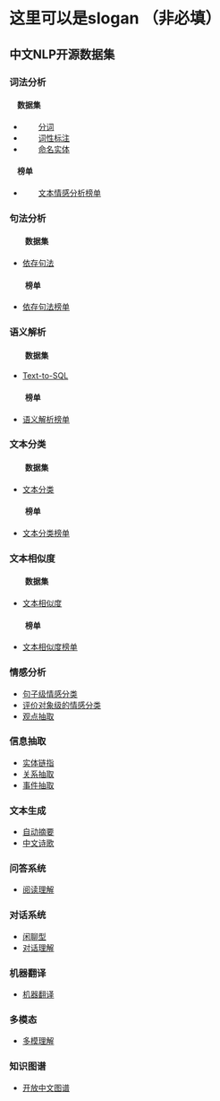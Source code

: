 # 这里可以是slogan （非必填）

## 中文NLP开源数据集

### 词法分析
#### &emsp;数据集
- &emsp;&emsp;[分词](lexical-analysis/word-segment.md)   
- &emsp;&emsp;[词性标注](lexical-analysis/part-of-speech-tagging.md)
- &emsp;&emsp;[命名实体](lexical-analysis/name-entity-recognition.md)
#### &emsp;榜单
- &emsp;&emsp;[文本情感分析榜单](http://bjyzai.epc.baidu.com/aistudio/competition/detail/33)


### 句法分析
#### &emsp;&emsp;数据集
- [依存句法](dependency-parsing/dependency-parsing.md)
#### &emsp;&emsp;榜单
- [依存句法榜单](http://bjyz-ai.epc.baidu.com/aistudio/competition/detail/33)
### 语义解析
#### &emsp;&emsp;数据集
- [Text-to-SQL](semantic-parsing/semantic-parsing.md)
#### &emsp;&emsp;榜单
- [语义解析榜单](http://bjyz-ai.epc.baidu.com/aistudio/competition/detail/33)
### 文本分类
#### &emsp;&emsp;数据集
- [文本分类](text-classification/text-classification.md)
#### &emsp;&emsp;榜单
- [文本分类榜单](http://bjyz-ai.epc.baidu.com/aistudio/competition/detail/33)
### 文本相似度
#### &emsp;&emsp;数据集
- [文本相似度](text-similarity/text-similarity.md)
#### &emsp;&emsp;榜单
- [文本相似度榜单](http://bjyz-ai.epc.baidu.com/aistudio/competition/detail/33)
### 情感分析
- [句子级情感分类](sentiment-analysis/sentiment-classification.md)
- [评价对象级的情感分类](sentiment-analysis/aspect-level-sentiment-classification.md)
- [观点抽取](sentiment-analysis/opinion-role-labeling.md)

### 信息抽取
- [实体链指](information-extraction/entity_linking.md)
- [关系抽取](information-extraction/relation-extraction.md)
- [事件抽取](information-extraction/event-extraction.md)

### 文本生成
- [自动摘要](text-generation/automatic-summarization.md)
- [中文诗歌](text-generation/chinese-poetry.md)

### 问答系统
- [阅读理解](question-answering/mrc.md)

### 对话系统
- [闲聊型](dialog/open-domain-dialog.md)
- [对话理解](dialog/task-based/spoken-language-understanding.md)

### 机器翻译
- [机器翻译](machine-translation/machine-translation.md)
### 多模态
- [多模理解](multimodal/multimodal.md)

### 知识图谱
- [开放中文图谱](knowledge-graph/open-knowledge-graph.md)
